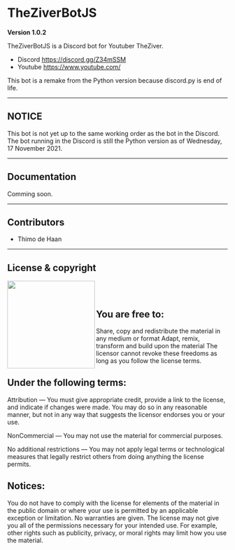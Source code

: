 # TheZiverBotJS

**Version 1.0.2**

TheZiverBotJS is a Discord bot for Youtuber TheZiver.
- Discord https://discord.gg/Z34mSSM
- Youtube https://www.youtube.com/

This bot is a remake from the Python version because discord.py is end of life.

---
## NOTICE

This bot is not yet up to the same working order as the bot in the Discord.
The bot running in the Discord is still the Python version as of Wednesday, 17 November 2021.

---
## Documentation
Comming soon.

---
## Contributors

- Thimo de Haan

--- 
## License & copyright

<img align="left" width="200" src="https://upload.wikimedia.org/wikipedia/commons/thumb/1/16/CC-BY_icon.svg/1920px-CC-BY_icon.svg.png"><br><br>
## You are free to:

Share, copy and redistribute the material in any medium or format
Adapt, remix, transform and build upon the material
The licensor cannot revoke these freedoms as long as you follow the license terms.
 
## Under the following terms:
Attribution — You must give appropriate credit, provide a link to the license, and indicate if changes were made. You may do so in any reasonable manner, but not in any way that suggests the licensor endorses you or your use.

NonCommercial — You may not use the material for commercial purposes.

No additional restrictions — You may not apply legal terms or technological measures that legally restrict others from doing anything the license permits.

## Notices:
You do not have to comply with the license for elements of the material in the public domain or where your use is permitted by an applicable exception or limitation.
No warranties are given. The license may not give you all of the permissions necessary for your intended use. For example, other rights such as publicity, privacy, or moral rights may limit how you use the material.
